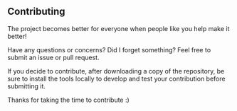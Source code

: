 ## Contributing

The project becomes better for everyone when people like you help make it better!

Have any questions or concerns? Did I forget something? Feel free to submit an issue or pull request.

If you decide to contribute, after downloading a copy of the repository, be sure to install the tools locally to develop and test your contribution before submitting it.

Thanks for taking the time to contribute :)
